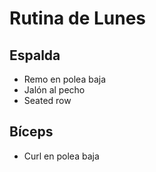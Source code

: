 # Rutina de Lunes

## Espalda
- Remo en polea baja
- Jalón al pecho
- Seated row

## Bíceps
- Curl en polea baja
